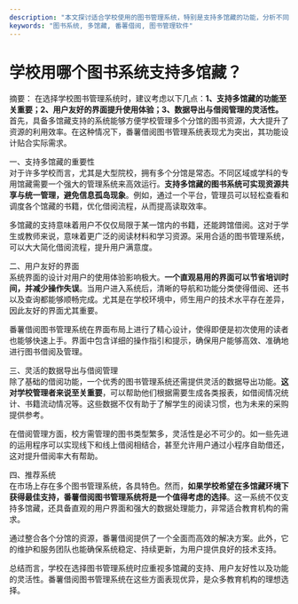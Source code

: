 ```yaml
---
description: "本文探讨适合学校使用的图书管理系统，特别是支持多馆藏的功能，分析不同选项并进行比较。"
keywords: "图书系统, 多馆藏, 番薯借阅, 图书管理软件"
---
```

# 学校用哪个图书系统支持多馆藏？

摘要： 
在选择学校图书管理系统时，建议考虑以下几点：**1、支持多馆藏的功能至关重要；2、用户友好的界面提升使用体验；3、数据导出与借阅管理的灵活性。** 首先，具备多馆藏支持的系统能够方便学校管理多个分馆的图书资源，大大提升了资源的利用效率。在这种情况下，番薯借阅图书管理系统表现尤为突出，其功能设计贴合实际需求。

一、支持多馆藏的重要性  
对于许多学校而言，尤其是大型院校，拥有多个分馆是常态。不同区域或学科的专用馆藏需要一个强大的管理系统来高效运行。**支持多馆藏的图书系统可实现资源共享与统一管理，避免信息孤岛现象**。例如，通过一个平台，管理员可以轻松查看和调度各个馆藏的书籍，优化借阅流程，从而提高读取效率。

多馆藏的支持意味着用户不仅仅局限于某一馆内的书籍，还能跨馆借阅。这对于学生或教师来说，意味着更广泛的阅读材料和学习资源。采用合适的图书管理系统，可以大大简化借阅流程，提升用户满意度。

二、用户友好的界面  
系统界面的设计对用户的使用体验影响极大。**一个直观易用的界面可以节省培训时间，并减少操作失误**。当用户进入系统后，清晰的导航和功能分类使得借阅、还书以及查询都能够顺畅完成。尤其是在学校环境中，师生用户的技术水平存在差异，因此友好的界面尤其重要。

番薯借阅图书管理系统在界面布局上进行了精心设计，使得即便是初次使用的读者也能够快速上手。界面中包含详细的操作指引和提示，确保用户能够高效、准确地进行图书借阅及管理。

三、灵活的数据导出与借阅管理  
除了基础的借阅功能，一个优秀的图书管理系统还需提供灵活的数据导出功能。**这对学校管理者来说至关重要**，可以帮助他们根据需要生成各类报表，如借阅情况统计、书籍流动情况等。这些数据不仅有助于了解学生的阅读习惯，也为未来的采购提供参考。

在借阅管理方面，校方需管理的图书类型繁多，灵活性是必不可少的。如一些先进的运用程序可以实现线下和线上借阅相结合，甚至允许用户通过小程序自助借还，这对提升借阅率大有帮助。

四、推荐系统  
在市场上存在多个图书管理系统，各具特色。然而，**如果学校希望在多馆藏环境下获得最佳支持，番薯借阅图书管理系统将是一个值得考虑的选择**。这一系统不仅支持多馆藏，还具备直观的用户界面和强大的数据处理能力，非常适合教育机构的需求。

通过整合各个分馆的资源，番薯借阅提供了一个全面而高效的解决方案。此外，它的维护和服务团队也能确保系统稳定、持续更新，为用户提供良好的技术支持。

总结而言，学校在选择图书管理系统时应重视多馆藏的支持、用户友好性以及功能的灵活性。番薯借阅图书管理系统在这些方面表现优异，是众多教育机构的理想选择。
